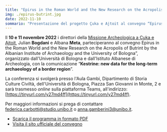 ```yaml
---
title: "Epirus in the Roman World and the New Research on the Acropolis of Butrint by the Albanian Institute of Archaeology and the University of Bologna"
img: ./epirus-butrint.jpg
date: 2022-11-10
sommario: "Presentazione del progetto Çuka e Ajtoit al convegno “Epirus in the Roman World and the New Research on the Acropolis of Butrint by the Albanian Institute of Archaeology and the University of Bologna”"
---
```



Il **10 e 11 novembre 2022** i direttori della [Missione Archeologica a Çuka e Ajtoit](../../ricerca/missione-archeologica-sapienza-a-cuka-e-ajtoit-albania/), Julian **Bogdani** e Albana **Meta**, parteciperanno al convegno Epirus in the Roman World and the New Research on the Acropolis of Butrint by the Albanian Institute of Archaeology and the University of Bologna”, organizzato dall'Università di Bologna e dall'Istituto Albanese di Archeologia, con la comunicazione “**Kestrine: new data for the long-term archaeology of a border region**”.

La conferenza si svolgerà presso l'Aula Gambi, Dipartimento di Storia Culture Civiltà, dell'Università di Bologna,  Piazza San Giovanni in Monte, 2 e sarà trasmesso *online* sulla piattaforma Teams, all'indirizzo: [https://tinyurl.com/y27md4ff](https://tinyurl.com/y27md4ff).

Per maggiori informazioni si prega di contattare [federica.carbotti@studio.unibo.it](mailto:federica.carbotti@studio.unibo.it) o [anna.gamberini3@unibo.it](mailto:anna.gamberini3@unibo.it).


- [Scarica il programma in formato PDF](./Programme_Workshop_Bologna_Epirus_Butrint.pdf)
- [Visita il sito ufficiale del convegno](https://site.unibo.it/butrint/en/international-workshop-epirus-in-the-roman-world-and-the-new-research-on-the-acropolis-of-butrint/programme)
